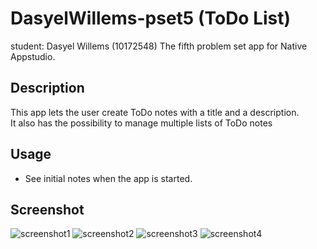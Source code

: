 # DasyelWillems-pset5 (ToDo List)
student: Dasyel Willems (10172548)
The fifth problem set app for Native Appstudio.
## Description
This app lets the user create ToDo notes with a title and a description.  
It also has the possibility to manage multiple lists of ToDo notes

## Usage
- See initial notes when the app is started.

## Screenshot
![screenshot1](doc/pset5_1.jpg)
![screenshot2](doc/pset5_2.jpg)
![screenshot3](doc/pset5_3.jpg)
![screenshot4](doc/pset5_4.jpg)